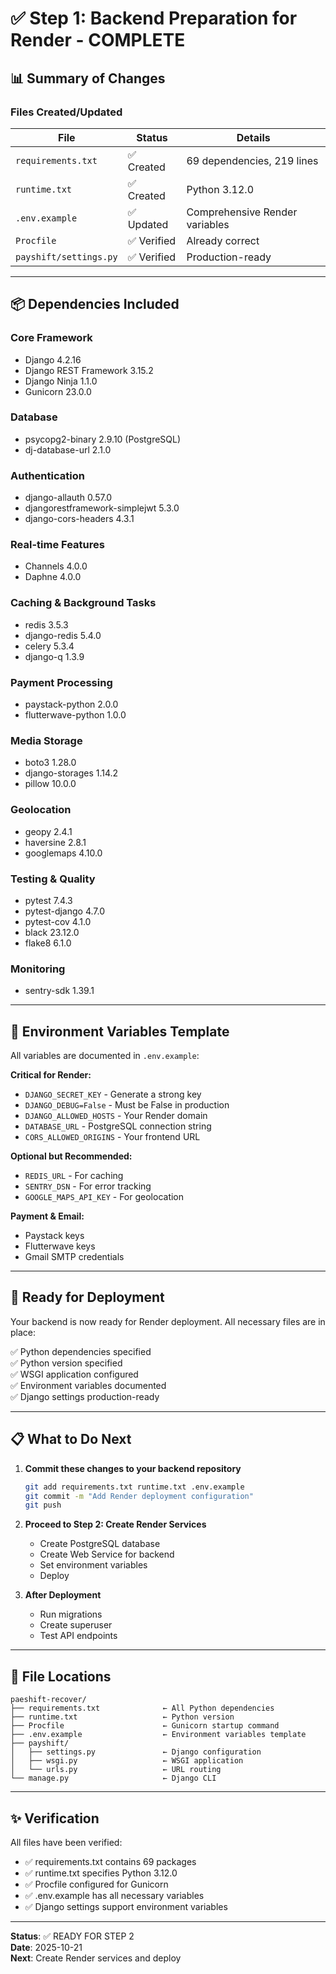 # ✅ Step 1: Backend Preparation for Render - COMPLETE

## 📊 Summary of Changes

### Files Created/Updated

| File | Status | Details |
|------|--------|---------|
| `requirements.txt` | ✅ Created | 69 dependencies, 219 lines |
| `runtime.txt` | ✅ Created | Python 3.12.0 |
| `.env.example` | ✅ Updated | Comprehensive Render variables |
| `Procfile` | ✅ Verified | Already correct |
| `payshift/settings.py` | ✅ Verified | Production-ready |

---

## 📦 Dependencies Included

### Core Framework
- Django 4.2.16
- Django REST Framework 3.15.2
- Django Ninja 1.1.0
- Gunicorn 23.0.0

### Database
- psycopg2-binary 2.9.10 (PostgreSQL)
- dj-database-url 2.1.0

### Authentication
- django-allauth 0.57.0
- djangorestframework-simplejwt 5.3.0
- django-cors-headers 4.3.1

### Real-time Features
- Channels 4.0.0
- Daphne 4.0.0

### Caching & Background Tasks
- redis 3.5.3
- django-redis 5.4.0
- celery 5.3.4
- django-q 1.3.9

### Payment Processing
- paystack-python 2.0.0
- flutterwave-python 1.0.0

### Media Storage
- boto3 1.28.0
- django-storages 1.14.2
- pillow 10.0.0

### Geolocation
- geopy 2.4.1
- haversine 2.8.1
- googlemaps 4.10.0

### Testing & Quality
- pytest 7.4.3
- pytest-django 4.7.0
- pytest-cov 4.1.0
- black 23.12.0
- flake8 6.1.0

### Monitoring
- sentry-sdk 1.39.1

---

## 🔑 Environment Variables Template

All variables are documented in `.env.example`:

**Critical for Render:**
- `DJANGO_SECRET_KEY` - Generate a strong key
- `DJANGO_DEBUG=False` - Must be False in production
- `DJANGO_ALLOWED_HOSTS` - Your Render domain
- `DATABASE_URL` - PostgreSQL connection string
- `CORS_ALLOWED_ORIGINS` - Your frontend URL

**Optional but Recommended:**
- `REDIS_URL` - For caching
- `SENTRY_DSN` - For error tracking
- `GOOGLE_MAPS_API_KEY` - For geolocation

**Payment & Email:**
- Paystack keys
- Flutterwave keys
- Gmail SMTP credentials

---

## 🚀 Ready for Deployment

Your backend is now ready for Render deployment. All necessary files are in place:

✅ Python dependencies specified  
✅ Python version specified  
✅ WSGI application configured  
✅ Environment variables documented  
✅ Django settings production-ready  

---

## 📋 What to Do Next

1. **Commit these changes to your backend repository**
   ```bash
   git add requirements.txt runtime.txt .env.example
   git commit -m "Add Render deployment configuration"
   git push
   ```

2. **Proceed to Step 2: Create Render Services**
   - Create PostgreSQL database
   - Create Web Service for backend
   - Set environment variables
   - Deploy

3. **After Deployment**
   - Run migrations
   - Create superuser
   - Test API endpoints

---

## 📝 File Locations

```
paeshift-recover/
├── requirements.txt              ← All Python dependencies
├── runtime.txt                   ← Python version
├── Procfile                      ← Gunicorn startup command
├── .env.example                  ← Environment variables template
├── payshift/
│   ├── settings.py               ← Django configuration
│   ├── wsgi.py                   ← WSGI application
│   └── urls.py                   ← URL routing
└── manage.py                     ← Django CLI
```

---

## ✨ Verification

All files have been verified:
- ✅ requirements.txt contains 69 packages
- ✅ runtime.txt specifies Python 3.12.0
- ✅ Procfile configured for Gunicorn
- ✅ .env.example has all necessary variables
- ✅ Django settings support environment variables

---

**Status**: ✅ READY FOR STEP 2  
**Date**: 2025-10-21  
**Next**: Create Render services and deploy

